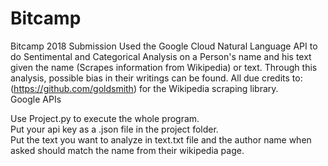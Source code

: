 # Bitcamp
Bitcamp 2018 Submission
Used the Google Cloud Natural Language API to do Sentimental and Categorical Analysis on a Person's name and his text given the name (Scrapes information from Wikipedia) or text.
Through this analysis, possible bias in their writings can be found. 
All due credits to:       
(https://github.com/goldsmith) for the Wikipedia scraping library.    
Google APIs


Use Project.py to execute the whole program.    
Put your api key as a .json file in the project folder.    
Put the text you want to analyze in text.txt file and the author name when asked should match the name from their wikipedia page.    
